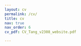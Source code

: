 ```yaml
---
layout: cv
permalink: /cv/
title: cv
nav: true
nav_order: 6
cv_pdf: CV_Tang_v2308_website.pdf

---
```

